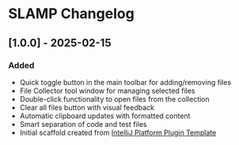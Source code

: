<!-- Keep a Changelog guide -> https://keepachangelog.com -->

# SLAMP Changelog

## [1.0.0] - 2025-02-15
### Added
- Quick toggle button in the main toolbar for adding/removing files
- File Collector tool window for managing selected files
- Double-click functionality to open files from the collection
- Clear all files button with visual feedback
- Automatic clipboard updates with formatted content
- Smart separation of code and test files
- Initial scaffold created from [IntelliJ Platform Plugin Template](https://github.com/JetBrains/intellij-platform-plugin-template)
